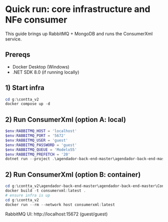 # Quick run: core infrastructure and NFe consumer

This guide brings up RabbitMQ + MongoDB and runs the ConsumerXml service.

## Prereqs
- Docker Desktop (Windows)
- .NET SDK 8.0 (if running locally)

## 1) Start infra
```powershell
cd g:\contta_v2
docker compose up -d
```

## 2) Run ConsumerXml (option A: local)
```powershell
$env:RABBITMQ_HOST = 'localhost'
$env:RABBITMQ_PORT = '5672'
$env:RABBITMQ_USER = 'guest'
$env:RABBITMQ_PASSWORD = 'guest'
$env:RABBITMQ_QUEUE = 'Modelo55'
$env:RABBITMQ_PREFETCH = '20'
dotnet run --project .\agendador-back-end-master\agendador-back-end-master\ConsumerXml\ConsumerXml.csproj -c Release
```

## 2) Run ConsumerXml (option B: container)
```powershell
cd g:\contta_v2\agendador-back-end-master\agendador-back-end-master\ConsumerXml
docker build -t consumerxml:latest .
# ensure infra is up
cd g:\contta_v2
docker run --rm --network host consumerxml:latest
```

RabbitMQ UI: http://localhost:15672 (guest/guest)

